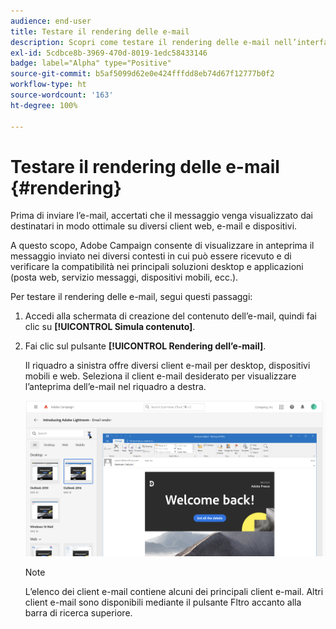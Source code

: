 ```yaml
---
audience: end-user
title: Testare il rendering delle e-mail
description: Scopri come testare il rendering delle e-mail nell’interfaccia utente di Campaign Web
exl-id: 5cdbce8b-3969-470d-8019-1edc58433146
badge: label="Alpha" type="Positive"
source-git-commit: b5af5099d62e0e424fffdd8eb74d67f12777b0f2
workflow-type: ht
source-wordcount: '163'
ht-degree: 100%

---
```



# Testare il rendering delle e-mail {#rendering}


Prima di inviare l’e-mail, accertati che il messaggio venga visualizzato dai destinatari in modo ottimale su diversi client web, e-mail e dispositivi.

A questo scopo, Adobe Campaign consente di visualizzare in anteprima il messaggio inviato nei diversi contesti in cui può essere ricevuto e di verificare la compatibilità nei principali soluzioni desktop e applicazioni (posta web, servizio messaggi, dispositivi mobili, ecc.).

Per testare il rendering delle e-mail, segui questi passaggi:

1. Accedi alla schermata di creazione del contenuto dell’e-mail, quindi fai clic su **[!UICONTROL Simula contenuto]**.

1. Fai clic sul pulsante **[!UICONTROL Rendering dell’e-mail]**.

   Il riquadro a sinistra offre diversi client e-mail per desktop, dispositivi mobili e web. Seleziona il client e-mail desiderato per visualizzare l’anteprima dell’e-mail nel riquadro a destra.

   ![](assets/render-context.png)

   >[!NOTE]
   >
   >L’elenco dei client e-mail contiene alcuni dei principali client e-mail. Altri client e-mail sono disponibili mediante il pulsante Fltro accanto alla barra di ricerca superiore.
